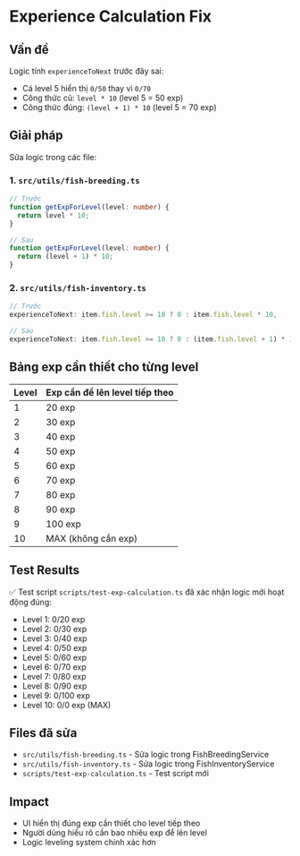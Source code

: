 # Experience Calculation Fix

## Vấn đề
Logic tính `experienceToNext` trước đây sai:
- Cá level 5 hiển thị `0/50` thay vì `0/70`
- Công thức cũ: `level * 10` (level 5 = 50 exp)
- Công thức đúng: `(level + 1) * 10` (level 5 = 70 exp)

## Giải pháp
Sửa logic trong các file:

### 1. `src/utils/fish-breeding.ts`
```typescript
// Trước
function getExpForLevel(level: number) {
  return level * 10;
}

// Sau  
function getExpForLevel(level: number) {
  return (level + 1) * 10;
}
```

### 2. `src/utils/fish-inventory.ts`
```typescript
// Trước
experienceToNext: item.fish.level >= 10 ? 0 : item.fish.level * 10,

// Sau
experienceToNext: item.fish.level >= 10 ? 0 : (item.fish.level + 1) * 10,
```

## Bảng exp cần thiết cho từng level

| Level | Exp cần để lên level tiếp theo |
|-------|-------------------------------|
| 1     | 20 exp                        |
| 2     | 30 exp                        |
| 3     | 40 exp                        |
| 4     | 50 exp                        |
| 5     | 60 exp                        |
| 6     | 70 exp                        |
| 7     | 80 exp                        |
| 8     | 90 exp                        |
| 9     | 100 exp                       |
| 10    | MAX (không cần exp)           |

## Test Results
✅ Test script `scripts/test-exp-calculation.ts` đã xác nhận logic mới hoạt động đúng:
- Level 1: 0/20 exp
- Level 2: 0/30 exp  
- Level 3: 0/40 exp
- Level 4: 0/50 exp
- Level 5: 0/60 exp
- Level 6: 0/70 exp
- Level 7: 0/80 exp
- Level 8: 0/90 exp
- Level 9: 0/100 exp
- Level 10: 0/0 exp (MAX)

## Files đã sửa
- `src/utils/fish-breeding.ts` - Sửa logic trong FishBreedingService
- `src/utils/fish-inventory.ts` - Sửa logic trong FishInventoryService
- `scripts/test-exp-calculation.ts` - Test script mới

## Impact
- UI hiển thị đúng exp cần thiết cho level tiếp theo
- Người dùng hiểu rõ cần bao nhiêu exp để lên level
- Logic leveling system chính xác hơn 